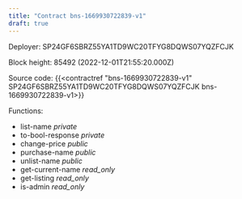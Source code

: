 ```yaml
---
title: "Contract bns-1669930722839-v1"
draft: true
---
```

Deployer: SP24GF6SBRZ55YA1TD9WC20TFYG8DQWS07YQZFCJK


 



Block height: 85492 (2022-12-01T21:55:20.000Z)

Source code: {{<contractref "bns-1669930722839-v1" SP24GF6SBRZ55YA1TD9WC20TFYG8DQWS07YQZFCJK bns-1669930722839-v1>}}

Functions:

* list-name _private_
* to-bool-response _private_
* change-price _public_
* purchase-name _public_
* unlist-name _public_
* get-current-name _read_only_
* get-listing _read_only_
* is-admin _read_only_
